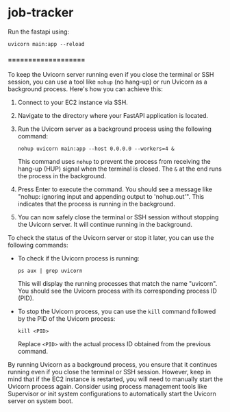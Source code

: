 # job-tracker

Run the fastapi using:

`uvicorn main:app --reload`

#### =================== ###

To keep the Uvicorn server running even if you close the terminal or SSH session, you can use a tool like `nohup` (no hang-up) or run Uvicorn as a background process. Here's how you can achieve this:

1. Connect to your EC2 instance via SSH.

2. Navigate to the directory where your FastAPI application is located.

3. Run the Uvicorn server as a background process using the following command:
   ```
   nohup uvicorn main:app --host 0.0.0.0 --workers=4 &
   ```
   This command uses `nohup` to prevent the process from receiving the hang-up (HUP) signal when the terminal is closed. The `&` at the end runs the process in the background.

4. Press Enter to execute the command. You should see a message like "nohup: ignoring input and appending output to 'nohup.out'". This indicates that the process is running in the background.

5. You can now safely close the terminal or SSH session without stopping the Uvicorn server. It will continue running in the background.

To check the status of the Uvicorn server or stop it later, you can use the following commands:

- To check if the Uvicorn process is running:
  ```
  ps aux | grep uvicorn
  ```
  This will display the running processes that match the name "uvicorn". You should see the Uvicorn process with its corresponding process ID (PID).

- To stop the Uvicorn process, you can use the `kill` command followed by the PID of the Uvicorn process:
  ```
  kill <PID>
  ```
  Replace `<PID>` with the actual process ID obtained from the previous command.

By running Uvicorn as a background process, you ensure that it continues running even if you close the terminal or SSH session. However, keep in mind that if the EC2 instance is restarted, you will need to manually start the Uvicorn process again. Consider using process management tools like Supervisor or init system configurations to automatically start the Uvicorn server on system boot.